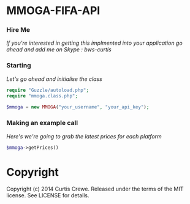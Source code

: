 MMOGA-FIFA-API
==============

### Hire Me
<i>If you're interested in getting this implmented into your application go ahead and add me on Skype : bws-curtis</i>

### Starting
<i>Let's go ahead and initialise the class</i>
```php
require "Guzzle/autoload.php";
require "mmoga.class.php";
	
$mmoga = new MMOGA("your_username", "your_api_key");
```
### Making an example call
<i>Here's we're going to grab the latest prices for each platform</i>
```php
$mmoga->getPrices()
```
Copyright
=================
Copyright (c) 2014 Curtis Crewe. Released under the terms of the MIT license. See LICENSE for details.
